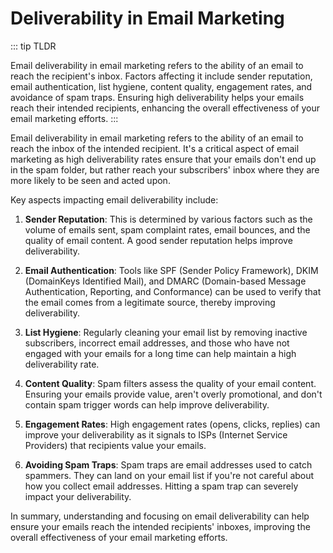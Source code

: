 # Deliverability in Email Marketing

::: tip TLDR

Email deliverability in email marketing refers to the ability of an email to reach the recipient's inbox. Factors affecting it include sender reputation, email authentication, list hygiene, content quality, engagement rates, and avoidance of spam traps. Ensuring high deliverability helps your emails reach their intended recipients, enhancing the overall effectiveness of your email marketing efforts.
:::

Email deliverability in email marketing refers to the ability of an email to reach the inbox of the intended recipient. It's a critical aspect of email marketing as high deliverability rates ensure that your emails don't end up in the spam folder, but rather reach your subscribers' inbox where they are more likely to be seen and acted upon.

Key aspects impacting email deliverability include:

1. **Sender Reputation**: This is determined by various factors such as the volume of emails sent, spam complaint rates, email bounces, and the quality of email content. A good sender reputation helps improve deliverability.

2. **Email Authentication**: Tools like SPF (Sender Policy Framework), DKIM (DomainKeys Identified Mail), and DMARC (Domain-based Message Authentication, Reporting, and Conformance) can be used to verify that the email comes from a legitimate source, thereby improving deliverability.

3. **List Hygiene**: Regularly cleaning your email list by removing inactive subscribers, incorrect email addresses, and those who have not engaged with your emails for a long time can help maintain a high deliverability rate.

4. **Content Quality**: Spam filters assess the quality of your email content. Ensuring your emails provide value, aren't overly promotional, and don't contain spam trigger words can help improve deliverability.

5. **Engagement Rates**: High engagement rates (opens, clicks, replies) can improve your deliverability as it signals to ISPs (Internet Service Providers) that recipients value your emails.

6. **Avoiding Spam Traps**: Spam traps are email addresses used to catch spammers. They can land on your email list if you're not careful about how you collect email addresses. Hitting a spam trap can severely impact your deliverability.

In summary, understanding and focusing on email deliverability can help ensure your emails reach the intended recipients' inboxes, improving the overall effectiveness of your email marketing efforts.
